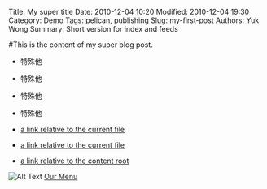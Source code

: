 Title: My super title
Date: 2010-12-04 10:20
Modified: 2010-12-04 19:30
Category: Demo
Tags: pelican, publishing
Slug: my-first-post
Authors: Yuk Wong
Summary: Short version for index and feeds

#This is the content of my super blog post.

* 特殊他
* 特殊他
* 特殊他
* 特殊他

* [a link relative to the current file]({filename}attach.md)
* [a link relative to the current file]({filename}pages/test.md)
* [a link relative to the content root]({filename}/attach.md)


![Alt Text]({filename}/images/test.jpg)
[Our Menu]({filename}/pdfs/test.pdf)
